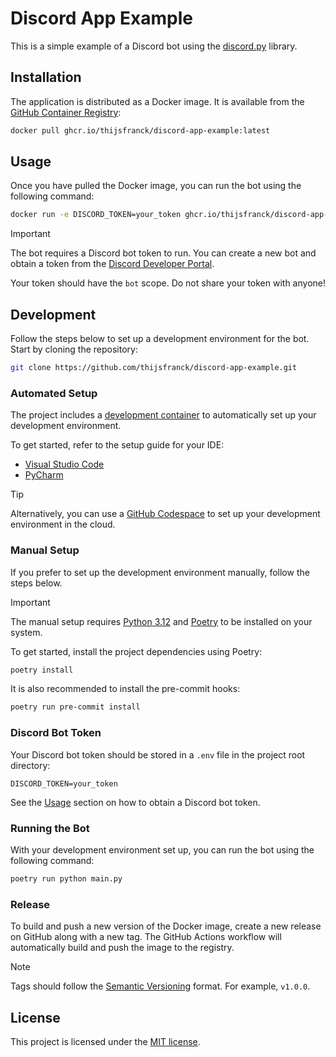 # Discord App Example

This is a simple example of a Discord bot using the [discord.py](https://discordpy.readthedocs.io/en/latest/) library.

## Installation

The application is distributed as a Docker image. It is available from the [GitHub Container Registry](https://github.com/thijsfranck?tab=packages&repo_name=discord-app-example):

```bash
docker pull ghcr.io/thijsfranck/discord-app-example:latest
```

## Usage

Once you have pulled the Docker image, you can run the bot using the following command:

```bash
docker run -e DISCORD_TOKEN=your_token ghcr.io/thijsfranck/discord-app-example:latest
```

> [!IMPORTANT]
> The bot requires a Discord bot token to run. You can create a new bot and obtain a token from the [Discord Developer Portal](https://discord.com/developers/applications).
>
> Your token should have the `bot` scope. Do not share your token with anyone!

## Development

Follow the steps below to set up a development environment for the bot. Start by cloning the repository:

```bash
git clone https://github.com/thijsfranck/discord-app-example.git
```

### Automated Setup

The project includes a [development container](https//containers.dev) to automatically set up your development environment.

To get started, refer to the setup guide for your IDE:

- [Visual Studio Code](https://code.visualstudio.com/docs/devcontainers/tutorial)
- [PyCharm](https://www.jetbrains.com/help/pycharm/connect-to-devcontainer.html)

> [!TIP]
> Alternatively, you can use a [GitHub Codespace](https://docs.github.com/en/codespaces/getting-started/quickstart) to set up your development environment in the cloud.

### Manual Setup

If you prefer to set up the development environment manually, follow the steps below.

> [!IMPORTANT]
> The manual setup requires [Python 3.12](https://www.python.org) and [Poetry](https://python-poetry.org) to be installed on your system.

To get started, install the project dependencies using Poetry:

```bash
poetry install
```

It is also recommended to install the pre-commit hooks:

```bash
poetry run pre-commit install
```

### Discord Bot Token

Your Discord bot token should be stored in a `.env` file in the project root directory:

```plaintext
DISCORD_TOKEN=your_token
```

See the [Usage](#usage) section on how to obtain a Discord bot token.

### Running the Bot

With your development environment set up, you can run the bot using the following command:

```bash
poetry run python main.py
```

### Release

To build and push a new version of the Docker image, create a new release on GitHub along with a new tag. The GitHub Actions workflow will automatically build and push the image to the registry.

> [!NOTE]
> Tags should follow the [Semantic Versioning](https://semver.org/) format. For example, `v1.0.0`.

## License

This project is licensed under the [MIT license](./LICENSE).
